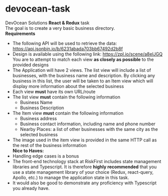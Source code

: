 # devocean-task
DevOcean Solutions **React & Redux** task  
The goal is to create a very basic business directory.  
__Requirements__  
* The following API will be used to retrieve the data:  
https://api.jsonbin.io/b/6231abada703bb67492d2b8f  
* Design is available using the following link: https://zpl.io/scene/a8elJGQ  
You are to attempt to match each view __as closely as possible__ to the provided designs  
* The Application will have 2 views. The list view will include a list of businesses, with the business name and description. By clicking any business in this list, the user will be taken to an Item view which will display more information about the selected business
* Each view __must__ have its own URL/route  
* The list view __must__ contain the following information  
  *	Business Name  
  *	Business Description  
* The Item view __must__ contain the following information  
  *	Business address  
  *	Business contact information, including name and phone number  
  *	Nearby Places: a list of other businesses with the same city as the selected business  
* The image used in the item view is provided in the same HTTP call as the rest of the business information  
__Nice to Haves:__
* Handling edge cases is a bonus
* The front-end technology stack at RiskFirst includes state management libraries and Typescript. It is therefore __highly recommended__ that you use a state management library of your choice (Redux, react-query, Apollo, etc.) to manage the application state in this task. 
* It would also be good to demonstrate any proficiency with Typescript you already have.
